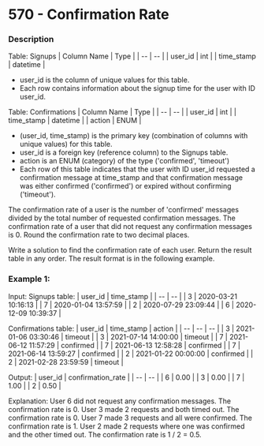 # 570 - Confirmation Rate

### Description

Table: Signups
| Column Name | Type |
| -- | -- |
| user_id | int |
| time_stamp | datetime |

- user_id is the column of unique values for this table.
- Each row contains information about the signup time for the user with ID user_id.

Table: Confirmations
| Column Name | Type |
| -- | -- |
| user_id | int |
| time_stamp | datetime |
| action | ENUM |

- (user_id, time_stamp) is the primary key (combination of columns with unique values) for this table.
- user_id is a foreign key (reference column) to the Signups table.
- action is an ENUM (category) of the type ('confirmed', 'timeout')
- Each row of this table indicates that the user with ID user_id requested a confirmation message at time_stamp and that confirmation message was either confirmed ('confirmed') or expired without confirming ('timeout').
 
The confirmation rate of a user is the number of 'confirmed' messages divided by the total number of requested confirmation messages. The confirmation rate of a user that did not request any confirmation messages is 0. Round the confirmation rate to two decimal places.

Write a solution to find the confirmation rate of each user.
Return the result table in any order.
The result format is in the following example.

### Example 1:

Input: 
Signups table:
| user_id | time_stamp |
| -- | -- |
| 3 | 2020-03-21 10:16:13 |
| 7 | 2020-01-04 13:57:59 |
| 2 | 2020-07-29 23:09:44 |
| 6 | 2020-12-09 10:39:37 |

Confirmations table:
| user_id | time_stamp | action |
| -- | -- | -- |
| 3 | 2021-01-06 03:30:46 | timeout |
| 3 | 2021-07-14 14:00:00 | timeout |
| 7 | 2021-06-12 11:57:29 | confirmed |
| 7 | 2021-06-13 12:58:28 | confirmed |
| 7 | 2021-06-14 13:59:27 | confirmed |
| 2 | 2021-01-22 00:00:00 | confirmed |
| 2 | 2021-02-28 23:59:59 | timeout |

Output: 
| user_id | confirmation_rate |
| -- | -- |
| 6 | 0.00 |
| 3 | 0.00 |
| 7 | 1.00 |
| 2 | 0.50 |

Explanation: 
User 6 did not request any confirmation messages. The confirmation rate is 0.
User 3 made 2 requests and both timed out. The confirmation rate is 0.
User 7 made 3 requests and all were confirmed. The confirmation rate is 1.
User 2 made 2 requests where one was confirmed and the other timed out. The confirmation rate is 1 / 2 = 0.5.